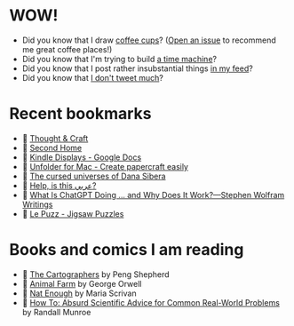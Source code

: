 # WOW!

- Did you know that I draw [coffee cups](https://papercups.mamuso.net/)? ([Open an issue](https://github.com/mamuso/papercups/issues) to recommend me great coffee places!)
- Did you know that I'm trying to build [a time machine](https://github.com/mamuso/fluxcapacitor)?
- Did you know that I post rather insubstantial things [in my feed](https://feed.mamuso.net/)?
- Did you know that [I don't tweet much](https://twitter.com/mamuso)?

# Recent bookmarks

- 👀 [Thought & Craft](https://thoughtandcraft.com/)
- 👀 [Second Home](https://www.second.dev/)
- 👀 [Kindle Displays - Google Docs](https://docs.google.com/document/d/1efF6TXezl_2qaeZ6pHMScXSmOJ4cs2WRLA-s90eySSA/preview)
- 👀 [Unfolder for Mac - Create papercraft easily](https://www.unfolder.app/)
- 👀 [The cursed universes of Dana Sibera](https://newsletter.shifthappens.site/archive/the-cursed-universes-of-dana-sibera/)
- 👀 [Help, is this عربي?](https://isthisarabic.com/)
- 👀 [What Is ChatGPT Doing … and Why Does It Work?—Stephen Wolfram Writings](https://writings.stephenwolfram.com/2023/02/what-is-chatgpt-doing-and-why-does-it-work/#:~:text=the%20elements%20are%20already%20in%20there%2C%20but%20the%20specifics%20are%20defined%20by%20something%20like%20a%20%E2%80%9Ctrajectory%20between%20those%20elements%E2%80%9D%20and%20that%E2%80%99s%20what%20you%E2%80%99re%20introducing%20when%20you%20tell%20it%20something)
- 👀 [Le Puzz - Jigsaw Puzzles](https://lepuzz.com/)


# Books and comics I am reading

- 📘 [The Cartographers](https://www.goodreads.com/book/show/56224531) by Peng Shepherd
- 📘 [Animal Farm](https://www.goodreads.com/book/show/8349198) by George Orwell
- 📘 [Nat Enough](https://www.goodreads.com/book/show/45714795) by Maria Scrivan
- 📘 [How To: Absurd Scientific Advice for Common Real-World Problems](https://www.goodreads.com/book/show/43851501) by Randall Munroe

